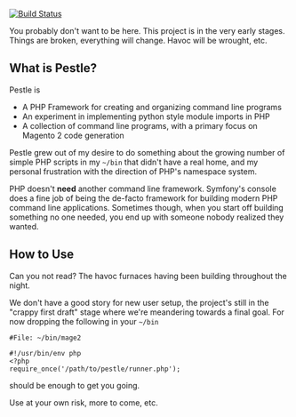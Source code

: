 [![Build Status](https://travis-ci.org/astorm/pestle.svg?branch=master)](https://travis-ci.org/astorm/pestle)

You probably don't want to be here.  This project is in the very early stages.  Things are broken, everything will change.  Havoc will be wrought, etc.

What is Pestle?
--------------------------------------------------
Pestle is

- A PHP Framework for creating and organizing command line programs
- An experiment in implementing python style module imports in PHP
- A collection of command line programs, with a primary focus on Magento 2 code generation

Pestle grew out of my desire to do something about the growing number of simple PHP scripts in my `~/bin` that didn't have a real home, and my personal frustration with the direction of PHP's namespace system. 

PHP doesn't **need** another command line framework.  Symfony's console does a fine job of being the de-facto framework for building modern PHP command line applications.  Sometimes though, when you start off building something no one needed, you end up with someone nobody realized they wanted. 

How to Use
--------------------------------------------------
Can you not read?  The havoc furnaces having been building throughout the night.

We don't have a good story for new user setup, the project's still in the "crappy first draft" stage where we're meandering towards a final goal.  For now dropping the following in your `~/bin`

    #File: ~/bin/mage2
    
    #!/usr/bin/env php
    <?php
    require_once('/path/to/pestle/runner.php');    
    
should be enough to get you going.  

Use at your own risk, more to come, etc.

    
